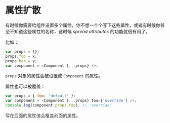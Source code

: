 # 属性扩散

有时候你需要给组件设置多个属性，你不想一个个写下这些属性，或者有时候你甚至不知道这些属性的名称，这时候 *spread attributes* 的功能就很有用了。

比如：
```javascript
var props = {};
props.foo = x;
props.bar = y;
var component = <Component {...props} />;
```
`props` 对象的属性会被设置成 `Component` 的属性。

属性也可以被覆盖：
```javascript
var props = { foo: 'default' };
var component = <Component {...props} foo={'override'} />;
console.log(component.props.foo); // 'override'
```
<span data-type="color" style="color:rgb(51, 51, 51)"><span data-type="background" style="background-color:rgb(255, 255, 255)">写在后面的属性值会覆盖前面的属性。</span></span>
